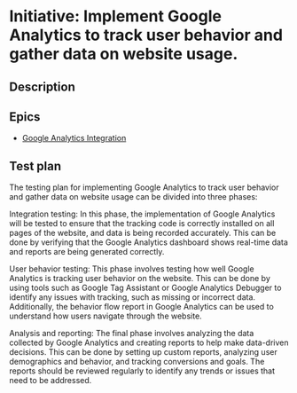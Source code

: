 # Initiative: Implement Google Analytics to track user behavior and gather data on website usage.
## Description
## Epics
* [Google Analytics Integration](/documentation/templates/theme/initiatives/epics/epic_template.md)

## Test plan
The testing plan for implementing Google Analytics to track user behavior and gather data on website usage can be divided into three phases:

Integration testing: In this phase, the implementation of Google Analytics will be tested to ensure that the tracking code is correctly installed on all pages of the website, and data is being recorded accurately. This can be done by verifying that the Google Analytics dashboard shows real-time data and reports are being generated correctly.

User behavior testing: This phase involves testing how well Google Analytics is tracking user behavior on the website. This can be done by using tools such as Google Tag Assistant or Google Analytics Debugger to identify any issues with tracking, such as missing or incorrect data. Additionally, the behavior flow report in Google Analytics can be used to understand how users navigate through the website.

Analysis and reporting: The final phase involves analyzing the data collected by Google Analytics and creating reports to help make data-driven decisions. This can be done by setting up custom reports, analyzing user demographics and behavior, and tracking conversions and goals. The reports should be reviewed regularly to identify any trends or issues that need to be addressed.